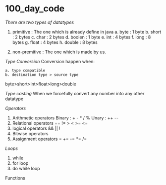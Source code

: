 # 100_day_code

*There are two types of datatypes*
1. primitive : The one which is already define in java
    a. byte : 1 byte
    b. short : 2 bytes
    c. char : 2 bytes
    d. boolen : 1 byte
    e. int : 4 bytes
    f. long : 8 bytes
    g. float : 4 bytes
    h. double : 8 bytes
    
2. non-premitive : The one which is made by us.

*Type Conversion*
Conversion happen when:

    a. type compatible
    b. destination type > source type

byte>short>int>float>long>double

*Type casting*
When we forcefully convert any number into any other datatype

*Operators*
1. Arithmetic operators
    Binary : + - * / %
    Unary : ++ --
2. Relational operators
    == != > < >= <=
3. logical operators
    && || !
4. Bitwise operators
5. Assignment operators
    = += -= *= /=

*Loops*
1. while
2. for loop
3. do while loop

Functions
